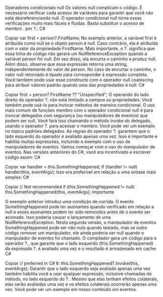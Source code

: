 ﻿Operadores condicionais null
Os valores null complicam o código. É necessário verificar cada acesso de variáveis para garantir que você não está desreferenciando null. O operador condicional null torna essas verificações muito mais fáceis e fluidas.
Basta substituir o acesso de membro . por ?.:
C#

Copiar
var first = person?.FirstName; 
No exemplo anterior, a variável first é atribuída como null se o objeto person é null. Caso contrário, ela é atribuída com o valor da propriedade FirstName. Mais importante, o ?. significa que essa linha de código não gerará um NullReferenceException quando a variável person for null. Em vez disso, ela encurta o caminho e produz null.
Além disso, observe que essa expressão retorna uma string, independentemente do valor de person. No caso de encurtar o caminho, o valor null retornado é tipado para corresponder à expressão completa.
Você também pode usar esse constructo com o operador null coalescing para atribuir valores padrão quando uma das propriedades é null:
C#

Copiar
first = person?.FirstName ?? "Unspecified";
O operando do lado direito do operador ?. não está limitado a campos ou propriedades. Você também pode usá-lo para invocar métodos de maneira condicional. O uso mais comum de funções membro com o operador condicional null é para invocar delegados com segurança (ou manipuladores de eventos) que podem ser null. Você fará isso chamando o método Invoke do delegado, usando o operador ?. para acessar o membro. Você pode ver um exemplo no
tópico padrões delegados.
As regras do operador ?. garantem que o lado esquerdo do operador é avaliado apenas uma vez. Isso é importante e habilita muitas expressões, incluindo o exemplo com o uso de manipuladores de eventos. Vamos começar com o uso do manipulador de eventos. Nas versões anteriores do C#, você era incentivado a escrever código assim:
C#

Copiar
var handler = this.SomethingHappened;
if (handler != null)
    handler(this, eventArgs);
Isso era preferível em relação a uma sintaxe mais simples:
C#

Copiar
// Not recommended
if (this.SomethingHappened != null)
    this.SomethingHappened(this, eventArgs);
Importante

O exemplo anterior introduz uma condição de corrida. O evento SomethingHappened pode ter assinantes quando verificado em relação a null e esses assinantes podem ter sido removidos antes de o evento ser acionado. Isso poderia causar o lançamento de uma NullReferenceException.
Nesta segunda versão, o manipulador de eventos SomethingHappened pode ser não nulo quando testado, mas se outro código remover um manipulador, ele ainda poderia ser null quando o manipulador de eventos foi chamado.
O compilador gera um código para o operador ?., que garante que o lado esquerdo (this.SomethingHappened) da expressão ?. é avaliado uma vez e o resultado é armazenado em cache:
C#

Copiar
// preferred in C# 6:
this.SomethingHappened?.Invoke(this, eventArgs);
Garantir que o lado esquerdo seja avaliado apenas uma vez também habilita você a usar qualquer expressão, inclusive chamadas de método, no lado esquerdo do ?.. Mesmo que elas tenham efeitos colaterais, elas serão avaliadas uma vez e os efeitos colaterais ocorrerão apenas uma vez. Você pode ver um exemplo em nosso conteúdo em eventos.
